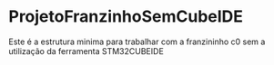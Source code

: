 # ProjetoFranzinhoSemCubeIDE
Este é a estrutura minima para trabalhar com a franzininho c0 sem a utilização da ferramenta STM32CUBEIDE
